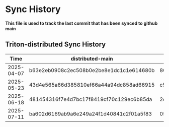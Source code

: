 # Sync History
**This file is used to track the last commit that has been synced to github main**

## Triton-distributed Sync History

|Time | distributed-main| opensource-main | Triton-distributed github main | Triton github upstream |
|---|---|---|---|---|
|2025-04-07| b63e2eb0908c2ec508b0e2be8e1dc1c1e614680b| 801362c1e97aa6643c3f883152acdf84f8061f97 | 801362c1e97aa6643c3f883152acdf84f8061f97 | 708b5f14682da98a3623bbb6be46c21f2e3321a3|
|2025-05-23| 43d4e565a66d385810ef66a44a94dc858ad66915| c55406eae72a624f25a4400817641f55ba8608f4 | 37bead932741c616bc7a74e5b42dea3385534c98 | 708b5f14682da98a3623bbb6be46c21f2e3321a3|
|2025-06-18| 481454316f7e4d7bc17f8419cf70c129ec6b85da| 2db9f9d2a5520d52b4ddb94f3baf1f7103022943 | 2db9f9d2a5520d52b4ddb94f3baf1f7103022943 | 708b5f14682da98a3623bbb6be46c21f2e3321a3|
|2025-07-11| ba602d6169ab9a6e249a24f1d40841c2f01a5f83| 05f358284ff49fbc0eaef58d0fd990a21e89a702 | b5a42c350a933f1312030ca83af62e2b93696ff2 | 17e436b6bb4f76d6904d7ca3083600591e36e767|